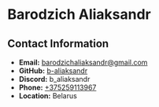 # Barodzich Aliaksandr

## Contact Information
- **Email:** barodzichaliaksandr@gmail.com
- **GitHub:** [b-aliaksandr](https://github.com/b-aliaksandr)
- **Discord:** b_aliaksandr
- **Phone:** [+375259113967](tel:+375259113967)
- **Location:** Belarus
